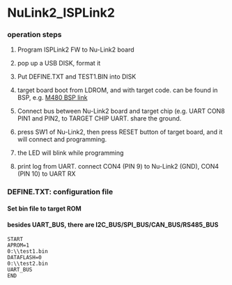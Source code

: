 # NuLink2_ISPLink2
### operation steps
1. Program ISPLink2 FW to Nu-Link2 board
1. pop up a USB DISK, format it
1. Put DEFINE.TXT and TEST1.BIN into DISK  
1. target board boot from LDROM, and with target code. can be found in BSP, e.g. [M480 BSP link](https://github.com/OpenNuvoton/M480BSP/tree/master/SampleCode/ISP)

1. Connect bus between Nu-Link2 board and target chip (e.g. UART CON8 PIN1 and PIN2, to TARGET CHIP UART. share the ground.
1. press SW1 of Nu-Link2, then press RESET button of target board, and it will connect and programming.
1. the LED will blink while programming
1. print log from UART. connect CON4 (PIN 9) to Nu-Link2 (GND), CON4 (PIN 10) to UART RX
 

### DEFINE.TXT: configuration file 
#### Set bin file to target ROM
#### besides UART_BUS, there are I2C_BUS/SPI_BUS/CAN_BUS/RS485_BUS

    START    
    APROM=1    
    0:\\test1.bin    
    DATAFLASH=0    
    0:\\test2.bin    
    UART_BUS
    END    
